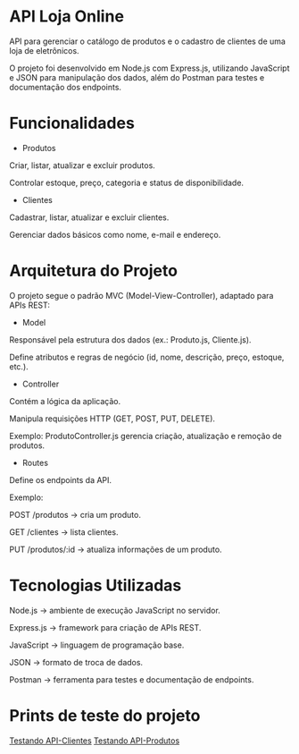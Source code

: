 
# API Loja Online

API para gerenciar o catálogo de produtos e o cadastro de clientes de uma loja de eletrônicos.

O projeto foi desenvolvido em Node.js com Express.js, utilizando JavaScript e JSON para manipulação dos dados, além do Postman para testes e documentação dos endpoints.

# Funcionalidades

* Produtos

Criar, listar, atualizar e excluir produtos.

Controlar estoque, preço, categoria e status de disponibilidade.

* Clientes

Cadastrar, listar, atualizar e excluir clientes.

Gerenciar dados básicos como nome, e-mail e endereço.

# Arquitetura do Projeto

O projeto segue o padrão MVC (Model-View-Controller), adaptado para APIs REST:

* Model

Responsável pela estrutura dos dados (ex.: Produto.js, Cliente.js).

Define atributos e regras de negócio (id, nome, descrição, preço, estoque, etc.).

* Controller

Contém a lógica da aplicação.

Manipula requisições HTTP (GET, POST, PUT, DELETE).

Exemplo: ProdutoController.js gerencia criação, atualização e remoção de produtos.

* Routes

Define os endpoints da API.

Exemplo:

POST /produtos → cria um produto.

GET /clientes → lista clientes.

PUT /produtos/:id → atualiza informações de um produto.

# Tecnologias Utilizadas

Node.js → ambiente de execução JavaScript no servidor.

Express.js → framework para criação de APIs REST.

JavaScript → linguagem de programação base.

JSON → formato de troca de dados.

Postman → ferramenta para testes e documentação de endpoints.


# Prints de teste do projeto
[Testando API-Clientes](./img_clients)
[Testando API-Produtos](./img_products)